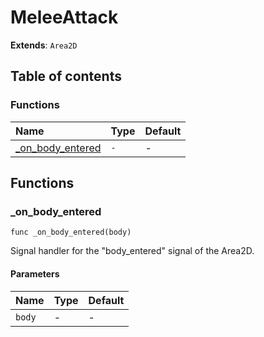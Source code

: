 # MeleeAttack

**Extends**: `Area2D`

## Table of contents

### Functions

|Name|Type|Default|
|:-|:-|:-|
|[_on_body_entered](#_on_body_entered)|`-`|-|

## Functions

### _on_body_entered

```gdscript
func _on_body_entered(body)
```

Signal handler for the "body_entered" signal of the Area2D.

#### Parameters

|Name|Type|Default|
|:-|:-|:-|
|`body`|-|-|


